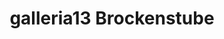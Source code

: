 ---
title: "galleria13 Brockenstube"
url: /schaffhausen/galleria13-brockenstube/
shop: Gebrauchtwaren
---